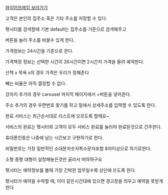 [와이어프레임 보러가기](https://xd.adobe.com/view/f64d7e8e-f444-4bd1-9b35-f5219d2e94b2-a31e/flow)

고객은 본인의 집주소 혹은 기타 주소를 저장할 수 있다.

펫시터를 검색할때 기본 default는 집주소를 기준으로 검색해주고

버튼을 눌러 주소를 바꿀수 있게 한다.

가격정보는 24시간을 기준으로 한다.

가격책정 정보는 선택한 시간이 26시간이면 2시간치 가격을 올려 예약한다.

산책 x 목욕 x의 경우 가격은 우리가 정해준다

빼는 비율은 아직 결정할 수 없다.

강아지 추가의 경우 carousel 마지막 페이지에서 +버튼을 넣어준다.

주소 추가의 경우 우편번호 찾기를 하고 밑에서 상세주소를 입력할 수 있도록 한다.

완료 서비스는 최근순서대로 리스트에 오르도록 할께요~

서비스의 완료는 펫시터와 고객이 모두 서비스 완료를 눌러야 완료된것으로 간주한다.

휴대폰인증은 나중에 남는 시간보고 구현하기로 한다.

비밀번호는 가장 일반적인 소대문자숫자특수문자포함 8자이상으로 하기로한다.

소형 중형 대형이 설정해놓은것만 골라서 떠야하구요

펫시터는 예약정보를 볼때 가장 긴박한 업무일수록 상단에 뜨도록 한다.

펫시터가 예약을 수락할 때, 이미 같은시간대에 있으면 경고창을 띄우고 예약을 못받게 한다.
